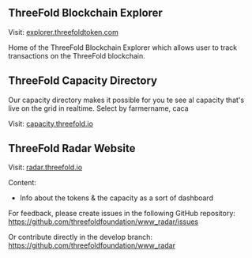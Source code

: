 ## ThreeFold Blockchain Explorer
Visit:
[explorer.threefoldtoken.com](https://explorer.threefoldtoken.com)

Home of the ThreeFold Blockchain Explorer which allows user to track transactions on the ThreeFold blockchain.

## ThreeFold Capacity Directory

Our capacity directory makes it possible for you te see al capacity that's live on the grid in realtime.
Select by farmername, caca

Visit:
[capacity.threefold.io](https://capacity.threefold.io/)

## ThreeFold Radar Website

Visit:
[radar.threefold.io](https://radar.threefold.io/)

Content:
- Info about the tokens & the capacity as a sort of dashboard


For feedback, please create issues in the following GitHub repository:
https://github.com/threefoldfoundation/www_radar/issues

Or contribute directly in the develop branch:
https://github.com/threefoldfoundation/www_radar

